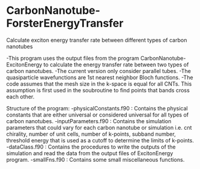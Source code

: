 # CarbonNanotube-ForsterEnergyTransfer
Calculate exciton energy transfer rate between different types of carbon nanotubes

-This program uses the output files from the program CarbonNanotube-ExcitonEnergy to calculate the energy transfer rate between two types of carbon nanotubes.
-The current version only consider parallel tubes.
-The quasiparticle wavefunctions are 1st nearest neighbor Bloch functions.
-The code assumes that the mesh size in the k-space is equal for all CNTs. This assumption is first used in the soubroutine to find points that bands cross each other.

Structure of the program:
-physicalConstants.f90 : Contains the physical constants that are either universal or considered universal for all types of carbon nanotubes.
-inputParameters.f90 : Contains the simulation parameters that could vary for each carbon nanotube or simulation i.e. cnt chirality, number of unit cells, number of k-points, subband number, threshold energy that is used as a cutoff to determine the limits of k-points.
-dataClass.f90 : Contains the procedures to write the outputs of the simulation and read the data from the output files of ExcitonEnergy program.
-smallFns.f90 : Contains some small miscellaneous functions.

